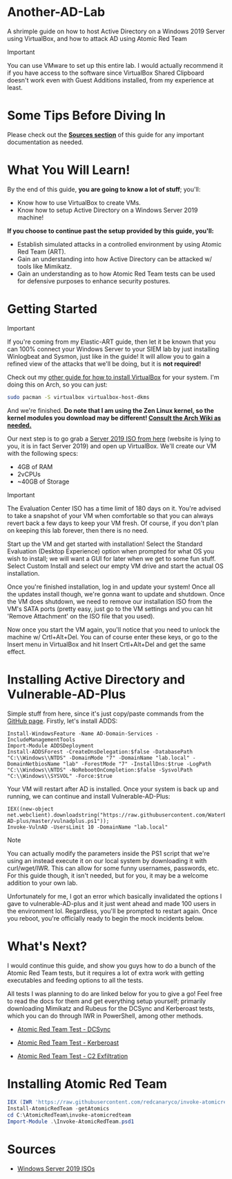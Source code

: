 # Another-AD-Lab
A shrimple guide on how to host Active Directory on a Windows 2019 Server using VirtualBox, and how to attack AD using Atomic Red Team

> [!IMPORTANT]
> You can use VMware to set up this entire lab. I would actually recommend it if you have access to the software since VirtualBox Shared Clipboard doesn't work even with Guest Additions installed, from my experience at least. 

# Some Tips Before Diving In
Please check out the <strong>[Sources section](#sources)</strong> of this guide for any important documentation as needed. 

# What You Will Learn!
By the end of this guide, <strong>you are going to know a lot of stuff</strong>; you'll:
- Know how to use VirtualBox to create VMs.
- Know how to setup Active Directory on a Windows Server 2019 machine!

**If you choose to continue past the setup provided by this guide, you'll:**
- Establish simulated attacks in a controlled environment by using Atomic Red Team (ART).
- Gain an understanding into how Active Directory can be attacked w/ tools like Mimikatz.
- Gain an understanding as to how Atomic Red Team tests can be used for defensive purposes to enhance security postures.

# Getting Started
> [!IMPORTANT]
> If you're coming from my Elastic-ART guide, then let it be known that you can 100% connect your Windows Server to your SIEM lab by just installing Winlogbeat and Sysmon, just like in the guide! It will allow you to gain a refined view of the attacks that we'll be doing, but it is **not required!**

Check out my [other guide for how to install VirtualBox](https://github.com/nubbsterr/Elastic-ART/blob/main/README.md#virtualbox-installation) for your system. I'm doing this on Arch, so you can just:

```bash
sudo pacman -S virtualbox virtualbox-host-dkms
```

And we're finished. **Do note that I am using the Zen Linux kernel, so the kernel modules you download may be different! [Consult the Arch Wiki as needed.](https://wiki.archlinux.org/title/VirtualBox)**

Our next step is to go grab a [Server 2019 ISO from here](https://www.microsoft.com/en-us/evalcenter/download-windows-server-2022) (website is lying to you, it is in fact Server 2019) and open up VirtualBox. We'll create our VM with the following specs:

- 4GB of RAM
- 2vCPUs
- ~40GB of Storage

> [!IMPORTANT]
> The Evaluation Center ISO has a time limit of 180 days on it. You're advised to take a snapshot of your VM when comfortable so that you can always revert back a few days to keep your VM fresh. Of course, if you don't plan on keeping this lab forever, then there is no need. 

Start up the VM and get started with installation! Select the Standard Evaluation (Desktop Experience) option when prompted for what OS you wish to install; we will want a GUI for later when we get to some fun stuff. Select Custom Install and select our empty VM drive and start the actual OS installation. 

Once you're finished installation, log in and update your system! Once all the updates install though, we're gonna want to update and shutdown. Once the VM does shutdown, we need to remove our installation ISO from the VM's SATA ports (pretty easy, just go to the VM settings and you can hit 'Remove Attachment' on the ISO file that you used).

Now once you start the VM again, you'll notice that you need to unlock the machine w/ Crtl+Alt+Del. You can of course enter these keys, or go to the Insert menu in VirtualBox and hit Insert Crtl+Alt+Del and get the same effect.

# Installing Active Directory and Vulnerable-AD-Plus
Simple stuff from here, since it's just copy/paste commands from the [GitHub page](https://github.com/WaterExecution/vulnerable-AD-plus). Firstly, let's install ADDS:

```
Install-WindowsFeature -Name AD-Domain-Services -IncludeManagementTools
Import-Module ADDSDeployment
Install-ADDSForest -CreateDnsDelegation:$false -DatabasePath "C:\\Windows\\NTDS" -DomainMode "7" -DomainName "lab.local" -DomainNetbiosName "lab" -ForestMode "7" -InstallDns:$true -LogPath "C:\\Windows\\NTDS" -NoRebootOnCompletion:$false -SysvolPath "C:\\Windows\\SYSVOL" -Force:$true
```

Your VM will restart after AD is installed. Once your system is back up and running, we can continue and install Vulnerable-AD-Plus:

```
IEX((new-object net.webclient).downloadstring("https://raw.githubusercontent.com/WaterExecution/vulnerable-AD-plus/master/vulnadplus.ps1"));
Invoke-VulnAD -UsersLimit 10 -DomainName "lab.local"
```

> [!NOTE]
> You can actually modify the parameters inside the PS1 script that we're using an instead execute it on our local system by downloading it with curl/wget/IWR. This can allow for some funny usernames, passwords, etc. For this guide though, it isn't needed, but for you, it may be a welcome addition to your own lab.

Unfortunately for me, I got an error which basically invalidated the options I gave to vulnerable-AD-plus and it just went ahead and made 100 users in the environment lol. Regardless, you'll be prompted to restart again. Once you reboot, you're officially ready to begin the mock incidents below.

# What's Next?
I would continue this guide, and show you guys how to do a bunch of the Atomic Red Team tests, but it requires a lot of extra work with getting executables and feeding options to all the tests. 

All tests I was planning to do are linked below for you to give a go! Feel free to read the docs for them and get everything setup yourself; primarily downloading Mimikatz and Rubeus for the DCSync and Kerberoast tests, which you can do through IWR in PowerShell, among other methods.

* [Atomic Red Team Test - DCSync](https://github.com/redcanaryco/atomic-red-team/blob/master/atomics/T1003.006/T1003.006.md#atomic-test-1---dcsync-active-directory)

* [Atomic Red Team Test - Kerberoast](https://github.com/redcanaryco/atomic-red-team/blob/master/atomics/T1558.003/T1558.003.md#atomic-test-2---rubeus-kerberoast)
* [Atomic Red Team Test - C2 Exfiltration](https://github.com/redcanaryco/atomic-red-team/blob/master/atomics/T1041/T1041.md#atomic-test-1---c2-data-exfiltration)

# Installing Atomic Red Team
```powershell
IEX (IWR 'https://raw.githubusercontent.com/redcanaryco/invoke-atomicredteam/master/install-atomicredteam.ps1' -UseBasicParsing);
Install-AtomicRedTeam -getAtomics
cd C:\AtomicRedTeam\invoke-atomicredteam
Import-Module .\Invoke-AtomicRedTeam.psd1
```

# Sources
- [Windows Server 2019 ISOs](https://www.microsoft.com/en-us/evalcenter/download-windows-server-2022)
